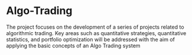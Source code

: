 # Algo-Trading
The project focuses on the development of a series of projects related to algorithmic trading. Key areas such as quantitative strategies, quantitative statistics, and portfolio optimization will be addressed with the aim of applying the basic concepts of an Algo Trading system
